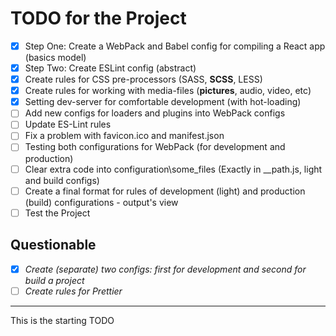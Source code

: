 # TODO for the Project

- [x] Step One: Create a WebPack and Babel config for compiling a React app (basics model)
- [x] Step Two: Create ESLint config (abstract)
- [x] Create rules for CSS pre-processors (SASS, **SCSS**, LESS)
- [x] Create rules for working with media-files (**pictures**, audio, video, etc)
- [x] Setting dev-server for comfortable development (with hot-loading)
- [ ] Add new configs for loaders and plugins into WebPack configs
- [ ] Update ES-Lint rules
- [ ] Fix a problem with favicon.ico and manifest.json
- [ ] Testing both configurations for WebPack (for development and production)
- [ ] Clear extra code into configuration\some_files (Exactly in __path.js, light and build configs)
- [ ] Create a final format for rules of development (light) and production (build) configurations - output's view
- [ ] Test the Project

## Questionable
- [x] _Create (separate) two configs: first for development and second for build a project_
- [ ] _Create rules for Prettier_

---

This is the starting TODO
